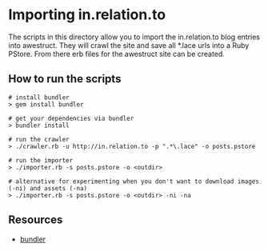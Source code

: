 # Importing in.relation.to

The scripts in this directory allow you to import the in.relation.to blog entries into awestruct.
They will crawl the site and save all *.lace urls into a Ruby PStore. From there erb files for the
awestruct site can be created.



## How to run the scripts

    # install bundler
    > gem install bundler

    # get your dependencies via bundler
    > bundler install

    # run the crawler
    > ./crawler.rb -u http://in.relation.to -p ".*\.lace" -o posts.pstore

    # run the importer
    > ./importer.rb -s posts.pstore -o <outdir>

    # alternative for experimenting when you don't want to download images (-ni) and assets (-na)
    > ./importer.rb -s posts.pstore -o <outdir> -ni -na

## Resources 

*  [bundler](http://gembundler.com/)


